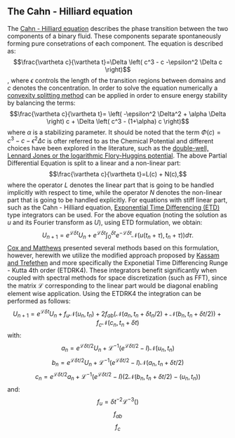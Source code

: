 ## The Cahn - Hilliard equation
The [Cahn - Hilliard equation](https://en.wikipedia.org/wiki/Cahn%E2%80%93Hilliard_equation) describes the phase transition between the two components of a binary fluid. These components separate spontaneously forming pure consetrations of each component. The equation is described as:
$$\frac{\vartheta c}{\vartheta t}=\Delta \left( c^3 - c -\epsilon^2 \Delta c \right)$$,
where $\epsilon$ controls the length of the transition regions between domains and $c$ denotes the concentration.
In order to solve the equation numerically a [convexity splitting method](https://onlinelibrary.wiley.com/doi/abs/10.1002/cnm.2597) can be applied in order to ensure energy stability by balancing the terms:
$$\frac{\vartheta c}{\vartheta t}= \left( -\epsilon^2 \Delta^2 + \alpha \Delta \right) c +  \Delta \left( c^3 - (1+\alpha) c  \right)$$
where $\alpha$ is a stabilizing parameter. It should be noted that the term $\Phi(c) = c^3-c-\epsilon^2 \Delta c$ is ofter referred to as the Chemical Potential and different choices have been explored in the literature, such as the [double-well, Lennard Jones or the logarithmic Flory-Huggins potential](https://www.sciencedirect.com/science/article/abs/pii/S0898122123000500). The above Partial Differential Equation is split to a linear and a non-linear part:
$$\frac{\vartheta c}{\vartheta t}=L(c) + N(c),$$
where the operator $L$ denotes the linear part that is going to be handled implicitly with respect to time, while the operator $N$ denotes the non-linear part that is going to be handled explicitly.
For equations with stiff linear part, such as the Cahn -  Hilliard equation, [Exponential Time Differencing (ETD)](https://en.wikipedia.org/wiki/Exponential_integrator) type integrators can be used. For the above equation (noting the solution as $u$ and its Fourier transform as $U$), using ETD formulation, we obtain:
$$U_{n+1}=e^{\mathcal{L}\delta t} U_n + e^{\mathcal{L} \delta t} \int_{0}^{\delta t} e^{-\mathcal{L}\delta t} \mathcal{N}(u(t_n+\tau),t_n+\tau)) d\tau.$$
[Cox and Matthews](https://www.sciencedirect.com/science/article/abs/pii/S0021999102969950) presented several methods based on this formulation, however, herewith we utilize the modified approach proposed by [Kassam and Trefethen](https://people.maths.ox.ac.uk/trefethen/publication/PDF/2005_111.pdf) and more specifically the Exponetial Time Differencing Runge - Kutta 4th order (ETDRK4). These integrators benefit significantly when coupled with spectral methods for space discretization (such as FFT), since the matrix $\mathcal{L}$ corresponding to the linear part would be diagonal enabling element wise application. Using the ETDRK4 the integration can be performed as follows:
$$U_{n+1}=e^{\mathcal{L}\delta t}U_{n}+f_u \mathcal{N}(u_n,t_n)+ 2 f_{ab} \left( \mathcal{N}(a_n,t_n+\delta t_n / 2) +\mathcal{N}(b_n,t_n+\delta t /2) \right) + f_c \mathcal{N}(c_n,t_n+\delta t)$$
with:
$$a_n=e^{\mathcal{L}\delta t /2} U_n+\mathcal{L}^{-1} \left( e^{\mathcal{L}\delta t /2} - I \right)\mathcal{N}(u_n,t_n)$$
$$b_n=e^{\mathcal{L}\delta t /2} U_n+\mathcal{L}^{-1} \left( e^{\mathcal{L}\delta t /2} - I \right)\mathcal{N}(a_n,t_n+\delta t /2)$$
$$c_n=e^{\mathcal{L}\delta t /2} a_n+\mathcal{L}^{-1} \left( e^{\mathcal{L}\delta t /2} - I \right)\left(2 \mathcal{N}(b_n,t_n+\delta t /2)-\mathcal(u_n,t_n) \right)$$
and:
$$f_u=\delta t^{-2} \mathcal{L}^{-3} \left( \right)$$
$$f_{ab}$$
$$f_c$$
